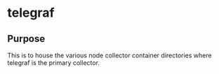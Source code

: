 # telegraf

## Purpose

This is to house the various node collector container directories where telegraf is the primary collector.